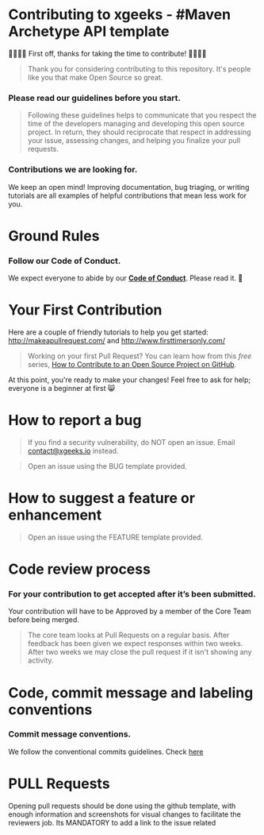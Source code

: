 # Contributing to xgeeks - #Maven Archetype API template

🎉🚀🙌🏻 First off, thanks for taking the time to contribute! 🙌🏻🚀🎉

> Thank you for considering contributing to this repository. It's people like you that make Open Source so great.

### Please read our guidelines before you start.

> Following these guidelines helps to communicate that you respect the time of the developers managing and developing this open source project. In return, they should reciprocate that respect in addressing your issue, assessing changes, and helping you finalize your pull requests.

### Contributions we are looking for.

We keep an open mind! Improving documentation, bug triaging, or writing tutorials are all examples of helpful contributions that mean less work for you.

# Ground Rules

### Follow our Code of Conduct.

We expect everyone to abide by our [**Code of Conduct**](https://github.com/xgeekshq/oss-template/blob/master/CODE_OF_CONDUCT.md). Please read it. 🤝

# Your First Contribution

Here are a couple of friendly tutorials to help you get started: http://makeapullrequest.com/ and http://www.firsttimersonly.com/

> Working on your first Pull Request? You can learn how from this _free_ series, [How to Contribute to an Open Source Project on GitHub](https://egghead.io/series/how-to-contribute-to-an-open-source-project-on-github).

At this point, you're ready to make your changes! Feel free to ask for help; everyone is a beginner at first :smile_cat:



# How to report a bug

> If you find a security vulnerability, do NOT open an issue. Email contact@xgeeks.io instead.

> Open an issue using the BUG template provided.

# How to suggest a feature or enhancement

> Open an issue using the FEATURE template provided.

# Code review process

### For your contribution to get accepted after it’s been submitted.

Your contribution will have to be Approved by a member of the Core Team before being merged.

> The core team looks at Pull Requests on a regular basis.
> After feedback has been given we expect responses within two weeks. After two weeks we may close the pull request if it isn't showing any activity.

# Code, commit message and labeling conventions

### Commit message conventions.

We follow the conventional commits guidelines. Check [here](https://www.conventionalcommits.org/en/v1.0.0/)

# PULL Requests

Opening pull requests should be done using the github template, with enough information and screenshots for visual changes to facilitate the reviewers job. Its MANDATORY to add a link to the issue related
